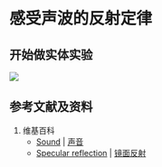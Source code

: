 # 感受声波的反射定律

## 开始做实体实验

![](/images/波/声/感受声波的反射定律/1a1.jpg)

## 参考文献及资料

1. 维基百科
	- [Sound](https://en.wikipedia.org/wiki/Sound) | [声音](https://zh.wikipedia.org/wiki/声音) 
	- [Specular reflection](https://en.wikipedia.org/wiki/Specular_reflection) | [镜面反射](https://zh.wikipedia.org/wiki/%E9%8F%A1%E9%9D%A2%E5%8F%8D%E5%B0%84) 